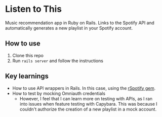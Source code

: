 # Listen to This

Music recommendation app in Ruby on Rails. Links to the Spotify API and automatically generates a new playlist in your Spotify account.

## How to use

1. Clone this repo
2. Run ```rails server``` and follow the instructions

## Key learnings

* How to use API wrappers in Rails. In this case, using the [rSpotify gem](https://github.com/guilhermesad/rspotify/).
* How to test by mocking Omniauth credentials
  - However, I feel that I can learn more on testing with APIs, as I ran into issues when feature testing with Capybara. This was because I couldn't authorize the creation of a new playlist in a mock account.
